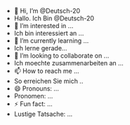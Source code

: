 - 👋 Hi, I’m @Deutsch-20
- Hallo. Ich Bin @Deutsch-20
- 👀 I’m interested in ...
- Ich bin interessiert an ...
- 🌱 I’m currently learning ...
- Ich lerne gerade...
- 💞️ I’m looking to collaborate on ...
- Ich moechte zusammenarbeiten an ...
- 📫 How to reach me ...
- So erreichen Sie mich ..
- 😄 Pronouns: ...
- Pronomen: ...
- ⚡ Fun fact: ...
- Lustige Tatsache: ...
<!---
Deutsch-20/Deutsch-20 is a ✨ special ✨ repository because its `README.md` (this file) appears on your GitHub profile.
You can click the Preview link to take a look at your changes.
--->
